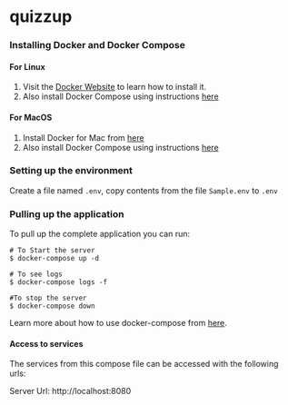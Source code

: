 # quizzup


### Installing Docker and Docker Compose

#### For Linux

1.  Visit the [Docker Website](https://docs.docker.com/install/linux/docker-ce/ubuntu/) to learn how to install it.
2.  Also install Docker Compose using instructions [here](https://docs.docker.com/compose/install/)

#### For MacOS

1.  Install Docker for Mac from [here](https://docs.docker.com/docker-for-mac/)
2.  Also install Docker Compose using instructions [here](https://docs.docker.com/compose/install/)


### Setting up the environment
 
 Create a file named ```.env```, copy contents from the file ```Sample.env``` to ```.env```

### Pulling up the application

To pull up the complete application you can run:

```
# To Start the server
$ docker-compose up -d

# To see logs
$ docker-compose logs -f

#To stop the server 
$ docker-compose down

```

Learn more about how to use docker-compose from [here](https://docs.docker.com/compose/reference/).

#### Access to services

The services from this compose file can be accessed with the following urls:

Server Url: http://localhost:8080

